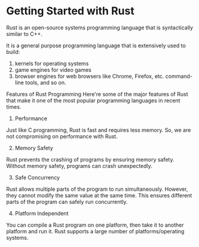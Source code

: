 # Getting Started with Rust
Rust is an open-source systems programming language that is syntactically similar to C++.

It is a general purpose programming language that is extensively used to build:

1. kernels for operating systems
2. game engines for video games
3. browser engines for web browsers like Chrome, Firefox, etc.
command-line tools, and so on.

Features of Rust Programming
Here're some of the major features of Rust that make it one of the most popular programming languages in recent times.

1. Performance

Just like C programming, Rust is fast and requires less memory. So, we are not compromising on performance with Rust.

2. Memory Safety

Rust prevents the crashing of programs by ensuring memory safety. Without memory safety, programs can crash unexpectedly.

3. Safe Concurrency

Rust allows multiple parts of the program to run simultaneously. However, they cannot modify the same value at the same time. This ensures different parts of the program can safely run concurrently.

4. Platform Independent

You can compile a Rust program on one platform, then take it to another platform and run it. Rust supports a large number of platforms/operating systems.